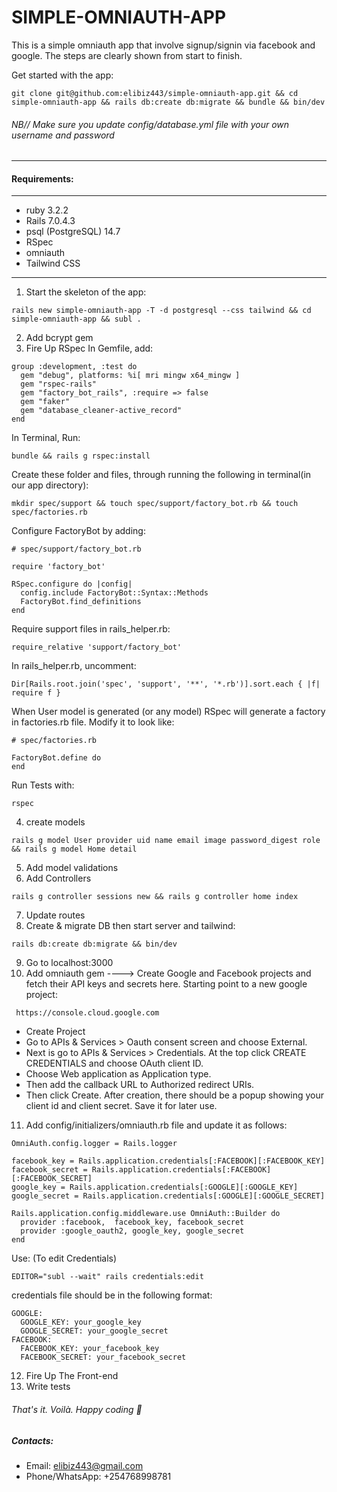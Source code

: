 # SIMPLE-OMNIAUTH-APP
This is a simple omniauth app that involve signup/signin via facebook and google. The steps are clearly shown from start to finish.

Get started with the app:
```
git clone git@github.com:elibiz443/simple-omniauth-app.git && cd simple-omniauth-app && rails db:create db:migrate && bundle && bin/dev
```
###### NB// Make sure you update config/database.yml file with your own username and password

____
#### Requirements:
____
* ruby 3.2.2
* Rails 7.0.4.3
* psql (PostgreSQL) 14.7
* RSpec
* omniauth
* Tailwind CSS
____
1. Start the skeleton of the app: 
```
rails new simple-omniauth-app -T -d postgresql --css tailwind && cd simple-omniauth-app && subl .
```
2. Add bcrypt gem
3. Fire Up RSpec
In Gemfile, add:
```
group :development, :test do
  gem "debug", platforms: %i[ mri mingw x64_mingw ]
  gem "rspec-rails"
  gem "factory_bot_rails", :require => false
  gem "faker"
  gem "database_cleaner-active_record"
end
```
In Terminal, Run:
```
bundle && rails g rspec:install
```

Create these folder and files, through running the following in terminal(in our app directory):
```
mkdir spec/support && touch spec/support/factory_bot.rb && touch spec/factories.rb
```
Configure FactoryBot by adding:
```
# spec/support/factory_bot.rb

require 'factory_bot'

RSpec.configure do |config|
  config.include FactoryBot::Syntax::Methods
  FactoryBot.find_definitions
end
```
Require support files in rails_helper.rb:
```
require_relative 'support/factory_bot'
```
In rails_helper.rb, uncomment:
```
Dir[Rails.root.join('spec', 'support', '**', '*.rb')].sort.each { |f| require f }
```
When User model is generated (or any model) RSpec will generate a factory in factories.rb file. Modify it to look like:
```
# spec/factories.rb

FactoryBot.define do
end
```
Run Tests with:
```
rspec
```
4. create models
```
rails g model User provider uid name email image password_digest role && rails g model Home detail
```
5. Add model validations
6. Add Controllers
```
rails g controller sessions new && rails g controller home index
```
7. Update routes
8. Create & migrate DB then start server and tailwind:
```
rails db:create db:migrate && bin/dev
```
9. Go to localhost:3000
10. Add omniauth gem
----> Create Google and Facebook projects and fetch their API keys and secrets here.
Starting point to a new google project:
```
 https://console.cloud.google.com
 ```
 * Create Project
 * Go to APIs & Services > Oauth consent screen and choose External.
 * Next is go to APIs & Services > Credentials. At the top click CREATE CREDENTIALS and choose OAuth client ID.
 * Choose Web application as Application type.
 * Then add the callback URL to Authorized redirect URIs.
 * Then click Create. After creation, there should be a popup showing your client id and client secret. Save it for later use.

11. Add config/initializers/omniauth.rb file and update it as follows:
```
OmniAuth.config.logger = Rails.logger

facebook_key = Rails.application.credentials[:FACEBOOK][:FACEBOOK_KEY]
facebook_secret = Rails.application.credentials[:FACEBOOK][:FACEBOOK_SECRET]
google_key = Rails.application.credentials[:GOOGLE][:GOOGLE_KEY]
google_secret = Rails.application.credentials[:GOOGLE][:GOOGLE_SECRET]

Rails.application.config.middleware.use OmniAuth::Builder do
  provider :facebook,  facebook_key, facebook_secret
  provider :google_oauth2, google_key, google_secret
end
```
Use: (To edit Credentials)
```
EDITOR="subl --wait" rails credentials:edit
```
credentials file should be in the following format:
```
GOOGLE:
  GOOGLE_KEY: your_google_key
  GOOGLE_SECRET: your_google_secret
FACEBOOK:
  FACEBOOK_KEY: your_facebook_key
  FACEBOOK_SECRET: your_facebook_secret
```
12. Fire Up The Front-end
13. Write tests

###### That's it. Voilà. Happy coding 🙌 

##### Contacts:
* Email: elibiz443@gmail.com
* Phone/WhatsApp: +254768998781
